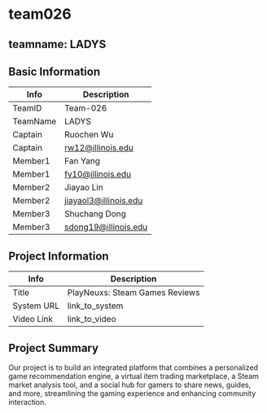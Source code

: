 # team026 
## teamname: LADYS

## Basic Information

|   Info      |        Description     |
| ----------- | ---------------------- |
| TeamID      |        Team-026        |
| TeamName    |         LADYS          |
| Captain     |       Ruochen Wu       |
| Captain     |  rw12@illinois.edu     |
| Member1     |        Fan Yang        |
| Member1     |   fy10@illinois.edu    |
| Member2     |    Jiayao Lin          |
| Member2     |  jiayaol3@illinois.edu |
| Member3     |    Shuchang Dong       |
| Member3     | sdong19@illinois.edu   |

## Project Information

|   Info      |        Description     |
| ----------- | ---------------------- |
|  Title      |      PlayNeuxs: Steam Games Reviews  |
| System URL  |      link_to_system    |
| Video Link  |      link_to_video     |

## Project Summary
Our project is to build an integrated platform that combines a personalized game recommendation engine, a virtual item trading marketplace, a Steam market analysis tool, and a social hub for gamers to share news, guides, and more, streamlining the gaming experience and enhancing community interaction. 


